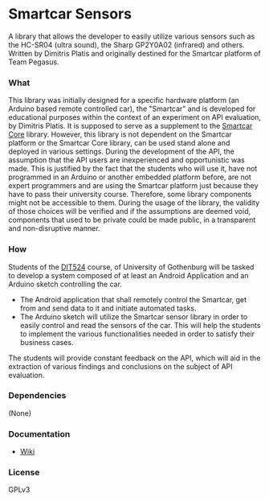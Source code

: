 # Smartcar Sensors
A library that allows the developer to easily utilize various sensors such as the HC-SR04 (ultra sound), the Sharp GP2Y0A02 (infrared) and others. Written by Dimitris Platis and originally destined for the Smartcar platform of Team Pegasus.

### What
This library was initially designed for a specific hardware platform (an Arduino based remote controlled car), the "Smartcar" and is developed for educational purposes within the context of an experiment on API evaluation, by Dimitris Platis. It is supposed to serve as a supplement to the [Smartcar Core](https://github.com/platisd/smartcar_core/) library. However, this library is not dependent on the Smartcar platform or the Smartcar Core library, can be used stand alone and deployed in various settings. During the development of the API, the assumption that the API users are inexperienced and opportunistic was made.
This is justified by the fact that the students who will use it, have not programmed in an Arduino or another embedded platform before, are not expert programmers and are using the Smartcar platform just because they have to pass their university course.
Therefore, some library components might not be accessible to them. During the usage of the library, the validity of those choices will be verified and if the assumptions are deemed void, components that used to be private could be made public, in a transparent and non-disruptive manner.

### How
Students of the [DIT524] course, of University of Gothenburg will be tasked to develop a system composed of at least an Android Application and an Arduino sketch controlling the car.
- The Android application that shall remotely control the Smartcar, get from and send data to it and initiate automated tasks.
- The Arduino sketch will utilize the Smartcar sensor library in order to easily control and read the sensors of the car. This will help the students to implement the various functionalities needed in order to satisfy their business cases.

The students will provide constant feedback on the API, which will aid in the extraction of various findings and conclusions on the subject of API evaluation.

### Dependencies
(None)

### Documentation
- [Wiki]

[Wiki]:https://github.com/platisd/smartcar_sensors/wiki
[DIT524]:http://gul.gu.se/public/courseId/66245/coursePath/46825/ecp/lang-sv/publicPage.do

### License
GPLv3